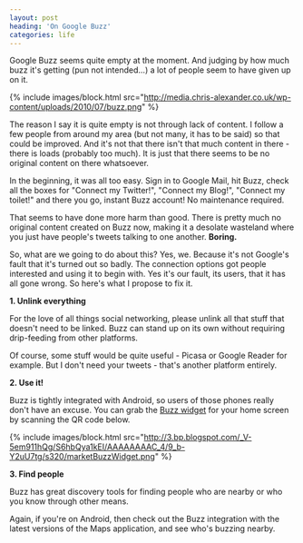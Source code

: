 ```yaml
---
layout: post
heading: 'On Google Buzz'
categories: life
---
```


Google Buzz seems quite empty at the moment. And judging by how much buzz it's getting (pun not intended...) a lot of people seem to have given up on it.

{% include images/block.html src="http://media.chris-alexander.co.uk/wp-content/uploads/2010/07/buzz.png" %}

The reason I say it is quite empty is not through lack of content. I follow a few people from around my area (but not many, it has to be said) so that could be improved. And it's not that there isn't that much content in there - there is loads (probably too much). It is just that there seems to be no original content on there whatsoever.

In the beginning, it was all too easy. Sign in to Google Mail, hit Buzz, check all the boxes for "Connect my Twitter!", "Connect my Blog!", "Connect my toilet!" and there you go, instant Buzz account! No maintenance required.

That seems to have done more harm than good. There is pretty much no original content created on Buzz now, making it a desolate wasteland where you just have people's tweets talking to one another. **Boring.**

So, what are we going to do about this? Yes, we. Because it's not Google's fault that it's turned out so badly. The connection options got people interested and using it to begin with. Yes it's our fault, its users, that it has all gone wrong. So here's what I propose to fix it.

**1. Unlink everything**

For the love of all things social networking, please unlink all that stuff that doesn't need to be linked. Buzz can stand up on its own without requiring drip-feeding from other platforms.

Of course, some stuff would be quite useful - Picasa or Google Reader for example. But I don't need your tweets - that's another platform entirely.

**2. Use it!**

Buzz is tightly integrated with Android, so users of those phones really don't have an excuse. You can grab the [Buzz widget](http://googlemobile.blogspot.com/2010/03/introducing-google-buzz-widget-for.html) for your home screen by scanning the QR code below.

{% include images/block.html src="http://3.bp.blogspot.com/_V-5em911hQg/S6hbQya1kEI/AAAAAAAAC_4/9_b-Y2uU7tg/s320/marketBuzzWidget.png" %}

**3. Find people**

Buzz has great discovery tools for finding people who are nearby or who you know through other means.

Again, if you're on Android, then check out the Buzz integration with the latest versions of the Maps application, and see who's buzzing nearby.
